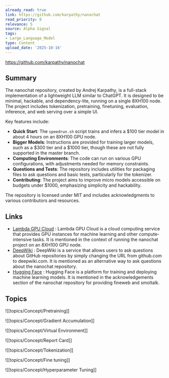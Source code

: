 ```yaml
---
already_read: true
link: https://github.com/karpathy/nanochat
read_priority: 0
relevance: 5
source: Alpha Signal
tags:
- Large_Language_Model
type: Content
upload_date: '2025-10-16'
---
```


https://github.com/karpathy/nanochat
## Summary

The nanochat repository, created by Andrej Karpathy, is a full-stack implementation of a lightweight LLM similar to ChatGPT. It is designed to be minimal, hackable, and dependency-lite, running on a single 8XH100 node. The project includes tokenization, pretraining, finetuning, evaluation, inference, and web serving over a simple UI.

Key features include:
- **Quick Start**: The `speedrun.sh` script trains and infers a $100 tier model in about 4 hours on an 8XH100 GPU node.
- **Bigger Models**: Instructions are provided for training larger models, such as a $300 tier and a $1000 tier, though these are not fully supported in the master branch.
- **Computing Environments**: The code can run on various GPU configurations, with adjustments needed for memory constraints.
- **Questions and Tests**: The repository includes utilities for packaging files to ask questions and basic tests, particularly for the tokenizer.
- **Contributing**: The project aims to improve micro models accessible on budgets under $1000, emphasizing simplicity and hackability.

The repository is licensed under MIT and includes acknowledgments to various contributors and resources.
## Links

- [Lambda GPU Cloud](https://lambda.ai/service/gpu-cloud) : Lambda GPU Cloud is a cloud computing service that provides GPU instances for machine learning and other compute-intensive tasks. It is mentioned in the context of running the nanochat project on an 8XH100 GPU node.
- [DeepWiki](https://deepwiki.com/) : DeepWiki is a service that allows users to ask questions about GitHub repositories by simply changing the URL from github.com to deepwiki.com. It is mentioned as an alternative way to ask questions about the nanochat repository.
- [Hugging Face](https://huggingface.co/) : Hugging Face is a platform for training and deploying machine learning models. It is mentioned in the acknowledgements section of the nanochat repository for providing fineweb and smoltalk.

## Topics

![[topics/Concept/Pretraining]]

![[topics/Concept/Gradient Accumulation]]

![[topics/Concept/Virtual Environment]]

![[topics/Concept/Report Card]]

![[topics/Concept/Tokenization]]

![[topics/Concept/Fine tuning]]

![[topics/Concept/Hyperparameter Tuning]]